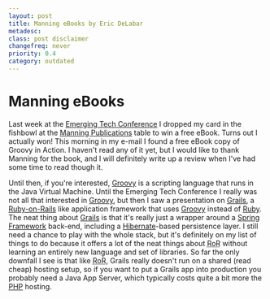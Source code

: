 ```yaml
---
layout: post
title: Manning eBooks by Eric DeLabar
metadesc: 
class: post disclaimer
changefreq: never
priority: 0.4
category: outdated
---
```

# Manning eBooks

Last week at the [Emerging Tech Conference](http://www.phillyemergingtech.com/) I dropped my card in the 
fishbowl at the [Manning Publications](http://www.manning.com/) table to win a free eBook.  Turns out 
I actually won!  This morning in my e-mail I found a free eBook copy of Groovy in Action.  I haven't read any of 
it yet, but I would like to thank Manning for the book, and I will definitely write up a review when I've had some 
time to read though it.

Until then, if you're interested, [Groovy](http://groovy.codehaus.org/) is a scripting language that 
runs in the Java Virtual Machine.  Until the Emerging Tech Conference I really was not all that interested in 
[Groovy](http://groovy.codehaus.org/), but then I saw a presentation on 
[Grails](http://grails.codehaus.org/), a 
[Ruby-on-Rails](http://www.rubyonrails.com/) like application framework that uses 
[Groovy](http://groovy.codehaus.org/) instead of 
[Ruby](http://www2.ruby-lang.org/en/20020101.html).  The neat thing about 
[Grails](http://grails.codehaus.org/) is that it's really just a wrapper around a 
[Spring Framework](http://www.springframework.org/) back-end, including a 
[Hibernate](http://www.hibernate.org/)-based persistence layer. I still need a chance to play with 
the whole stack, but it's definitely on my list of things to do because it offers a lot of the neat things about 
<acronym title="Ruby-on-Rails">RoR</acronym> without learning an entirely new language and set of libraries.  So far 
the only downfall I see is that like <acronym title="Ruby-on-Rails">RoR</acronym>, Grails really doesn't run on a shared 
(read cheap) hosting setup, so if you want to put a Grails app into production you probably need a Java App Server, 
which typically costs quite a bit more the [PHP](http://www.php.net/) hosting.
